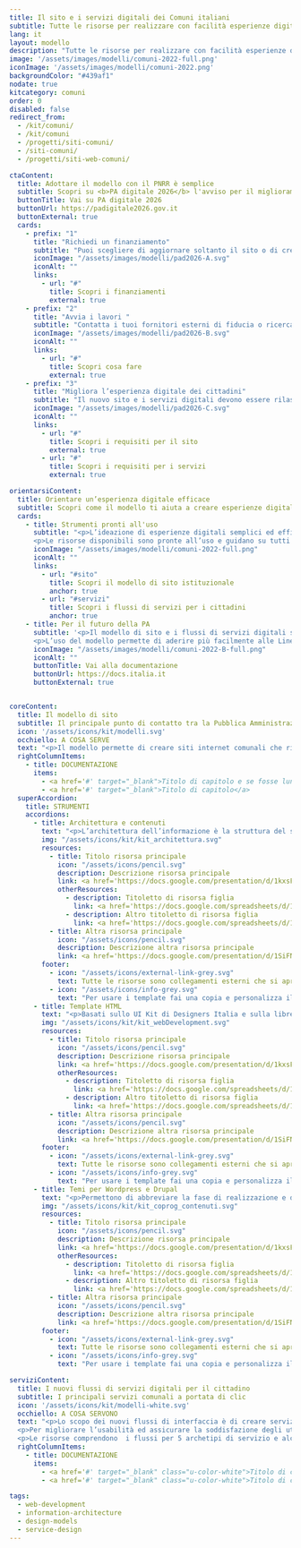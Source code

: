 ```yaml
---
title: Il sito e i servizi digitali dei Comuni italiani
subtitle: Tutte le risorse per realizzare con facilità esperienze digitali semplici e moderne per i cittadini
lang: it
layout: modello
description: "Tutte le risorse per realizzare con facilità esperienze digitali semplici e moderne per i cittadini"
image: '/assets/images/modelli/comuni-2022-full.png'
iconImage: '/assets/images/modelli/comuni-2022.png'
backgroundColor: "#439af1"
nodate: true
kitcategory: comuni
order: 0
disabled: false
redirect_from:
  - /kit/comuni/
  - /kit/comuni
  - /progetti/siti-comuni/
  - /siti-comuni/
  - /progetti/siti-web-comuni/

ctaContent:
  title: Adottare il modello con il PNRR è semplice
  subtitle: Scopri su <b>PA digitale 2026</b> l'avviso per il miglioramento dell'esperienza dei cittadini
  buttonTitle: Vai su PA digitale 2026
  buttonUrl: https://padigitale2026.gov.it
  buttonExternal: true
  cards:
    - prefix: "1"
      title: "Richiedi un finanziamento"
      subtitle: "Puoi scegliere di aggiornare soltanto il sito o di creare anche una serie di servizi digitali. Il processo di candidatura, semplice e veloce, è interamente online sulla piattaforma PA digitale 2026."
      iconImage: "/assets/images/modelli/pad2026-A.svg"
      iconAlt: ""
      links:
        - url: "#"
          title: Scopri i finanziamenti
          external: true
    - prefix: "2"
      title: "Avvia i lavori "
      subtitle: "Contatta i tuoi fornitori esterni di fiducia o ricercane di nuovi tramite il portale MePA. Le attività devono iniziare entro 6 mesi dalla pubblicazione del decreto di finanziamento."
      iconImage: "/assets/images/modelli/pad2026-B.svg"
      iconAlt: ""
      links:
        - url: "#"
          title: Scopri cosa fare
          external: true
    - prefix: "3"
      title: "Migliora l’esperienza digitale dei cittadini"
      subtitle: "Il nuovo sito e i servizi digitali devono essere rilasciati entro 9 mesi dall’avvio dei lavori e rispettare i requisiti tecnici minimi per l’accesso ai fondi."
      iconImage: "/assets/images/modelli/pad2026-C.svg"
      iconAlt: ""
      links:
        - url: "#"
          title: Scopri i requisiti per il sito
          external: true
        - url: "#"
          title: Scopri i requisiti per i servizi
          external: true

orientarsiContent:
  title: Orientare un’esperienza digitale efficace
  subtitle: Scopri come il modello ti aiuta a creare esperienze digitali incentrate sugli utenti
  cards:
    - title: Strumenti pronti all'uso
      subtitle: "<p>L’ideazione di esperienze digitali semplici ed efficaci richiede tempo, risorse e molta ricerca.&nbsp; Il modello di sito e i flussi di servizi digitali per i Comuni permettono di rispondere ai bisogni dei cittadini in modo rapido e a basso costo, sfruttando procedure e funzionalità validate dalla ricerca.</p>
      <p>Le risorse disponibili sono pronte all’uso e guidano su tutti gli aspetti della realizzazione, dallo sviluppo alla migrazione dei contenuti</p>"
      iconImage: "/assets/images/modelli/comuni-2022-full.png"
      iconAlt: ""
      links:
        - url: "#sito"
          title: Scopri il modello di sito istituzionale
          anchor: true
        - url: "#servizi"
          title: Scopri i flussi di servizi per i cittadini
          anchor: true
    - title: Per il futuro della PA
      subtitle: '<p>Il modello di sito e i flussi di servizi digitali sono il frutto di un processo pluriennale di ricerca e progettazione con i cittadini a cura del progetto <strong>Designers Italia</strong>.  </p>
      <p>L’uso del modello permette di aderire più facilmente alle Linee guida nazionali e alle migliori pratiche, andando oltre, anticipando l’adozione delle indicazioni EU basate sugli <a href="#" target="_blank" aria-label="eGovernment benchmark (si apre in una nuova finestra)">eGovernment benchmark</a><img class="u-margin-left-xs" alt="" src="/assets/icons/external-link-.svg" /></p>'
      iconImage: "/assets/images/modelli/comuni-2022-B-full.png"
      iconAlt: ""
      buttonTitle: Vai alla documentazione
      buttonUrl: https://docs.italia.it
      buttonExternal: true


coreContent:
  title: Il modello di sito
  subtitle: Il principale punto di contatto tra la Pubblica Amministrazione e i cittadini
  icon: '/assets/icons/kit/modelli.svg'
  occhiello: A COSA SERVE
  text: "<p>Il modello permette di creare siti internet comunali che rispondono ai bisogni degli utenti, chiari, semplici da usare e navigare. Lo scopo del modello è fornire ai cittadini un chiaro punto di riferimento per trovare con facilità le informazioni di cui hanno bisogno. L’adozione del modello di sito permette di aderire più facilmente alle migliori pratiche, fornendo allo stesso tempo ai cittadini un’esperienza coerente tra le varie amministrazioni.</p>"
  rightColumnItems:
    - title: DOCUMENTAZIONE
      items:
        - <a href='#' target="_blank">Titolo di capitolo e se fosse lungo</a>
        - <a href='#' target="_blank">Titolo di capitolo</a>
  superAccordion:
    title: STRUMENTI
    accordions:
      - title: Architettura e contenuti
        text: "<p>L’architettura dell’informazione è la struttura del sito di un Comune. È usata dai developers per la realizzazione delle strutture di front-end backend, e dai designers per l’organizzazione dei contenuti sulle pagine del sito.</p>"
        img: "/assets/icons/kit/kit_architettura.svg"
        resources:
          - title: Titolo risorsa principale
            icon: "/assets/icons/pencil.svg"
            description: Descrizione risorsa principale
            link: <a href='https://docs.google.com/presentation/d/1kxsFXSesX2kCOR1L3SbPfYqFInFhf_A7RW3_2xZ943o/edit?usp=sharing' aria-label="Vai alla risorsa (link esterno)" target="_blank">Vai alla risorsa</a>
            otherResources:
              - description: Titoletto di risorsa figlia
                link: <a href='https://docs.google.com/spreadsheets/d/1AZE8G7QDRThxfxRZUqVgX0qjPYhJkPuSVQjVqx_Bf2U/edit#gid=668088991' target="_blank" aria-label="Vai all'esempio (link esterno)">Vai all'esempio</a>
              - description: Altro titoletto di risorsa figlia
                link: <a href='https://docs.google.com/spreadsheets/d/1AZE8G7QDRThxfxRZUqVgX0qjPYhJkPuSVQjVqx_Bf2U/edit#gid=668088991' target="_blank" aria-label="Vai all'esempio (link esterno)">Vai all'esempio</a>
          - title: Altra risorsa principale
            icon: "/assets/icons/pencil.svg"
            description: Descrizione altra risorsa principale
            link: <a href='https://docs.google.com/presentation/d/1SiFNAvLJPPO86DgvkPB1I8W7gWHmBnE5CNJTM9JSSEM/edit?usp=sharing' aria-label="Vai alla risorsa (link esterno)" target="_blank">Vai alla risorsa</a>
        footer:
          - icon: "/assets/icons/external-link-grey.svg"
            text: Tutte le risorse sono collegamenti esterni che si aprono in una nuova finestra.
          - icon: "/assets/icons/info-grey.svg"
            text: "Per usare i template fai una copia e personalizza il file: trovi le istruzioni nella prima pagina della risorsa."
      - title: Template HTML
        text: "<p>Basati sullo UI Kit di Designers Italia e sulla libreria Bootstrap Italia, i template HTML servono ai developers per la creazione del frontend del sito, ma possono essere utili anche ai designer come esempi di pagine e contenuti.</p>"
        img: "/assets/icons/kit/kit_webDevelopment.svg"
        resources:
          - title: Titolo risorsa principale
            icon: "/assets/icons/pencil.svg"
            description: Descrizione risorsa principale
            link: <a href='https://docs.google.com/presentation/d/1kxsFXSesX2kCOR1L3SbPfYqFInFhf_A7RW3_2xZ943o/edit?usp=sharing' aria-label="Vai alla risorsa (link esterno)" target="_blank">Vai alla risorsa</a>
            otherResources:
              - description: Titoletto di risorsa figlia
                link: <a href='https://docs.google.com/spreadsheets/d/1AZE8G7QDRThxfxRZUqVgX0qjPYhJkPuSVQjVqx_Bf2U/edit#gid=668088991' target="_blank" aria-label="Vai all'esempio (link esterno)">Vai all'esempio</a>
              - description: Altro titoletto di risorsa figlia
                link: <a href='https://docs.google.com/spreadsheets/d/1AZE8G7QDRThxfxRZUqVgX0qjPYhJkPuSVQjVqx_Bf2U/edit#gid=668088991' target="_blank" aria-label="Vai all'esempio (link esterno)">Vai all'esempio</a>
          - title: Altra risorsa principale
            icon: "/assets/icons/pencil.svg"
            description: Descrizione altra risorsa principale
            link: <a href='https://docs.google.com/presentation/d/1SiFNAvLJPPO86DgvkPB1I8W7gWHmBnE5CNJTM9JSSEM/edit?usp=sharing' aria-label="Vai alla risorsa (link esterno)" target="_blank">Vai alla risorsa</a>
        footer:
          - icon: "/assets/icons/external-link-grey.svg"
            text: Tutte le risorse sono collegamenti esterni che si aprono in una nuova finestra.
          - icon: "/assets/icons/info-grey.svg"
            text: "Per usare i template fai una copia e personalizza il file: trovi le istruzioni nella prima pagina della risorsa."
      - title: Temi per Wordpress e Drupal
        text: "<p>Permettono di abbreviare la fase di realizzazione e di implementare direttamente l’architettura dell'informazione e il codice html sulle più comuni piattaforme di gestione contenuti.</p>"
        img: "/assets/icons/kit/kit_coprog_contenuti.svg"
        resources:
          - title: Titolo risorsa principale
            icon: "/assets/icons/pencil.svg"
            description: Descrizione risorsa principale
            link: <a href='https://docs.google.com/presentation/d/1kxsFXSesX2kCOR1L3SbPfYqFInFhf_A7RW3_2xZ943o/edit?usp=sharing' aria-label="Vai alla risorsa (link esterno)" target="_blank">Vai alla risorsa</a>
            otherResources:
              - description: Titoletto di risorsa figlia
                link: <a href='https://docs.google.com/spreadsheets/d/1AZE8G7QDRThxfxRZUqVgX0qjPYhJkPuSVQjVqx_Bf2U/edit#gid=668088991' target="_blank" aria-label="Vai all'esempio (link esterno)">Vai all'esempio</a>
              - description: Altro titoletto di risorsa figlia
                link: <a href='https://docs.google.com/spreadsheets/d/1AZE8G7QDRThxfxRZUqVgX0qjPYhJkPuSVQjVqx_Bf2U/edit#gid=668088991' target="_blank" aria-label="Vai all'esempio (link esterno)">Vai all'esempio</a>
          - title: Altra risorsa principale
            icon: "/assets/icons/pencil.svg"
            description: Descrizione altra risorsa principale
            link: <a href='https://docs.google.com/presentation/d/1SiFNAvLJPPO86DgvkPB1I8W7gWHmBnE5CNJTM9JSSEM/edit?usp=sharing' aria-label="Vai alla risorsa (link esterno)" target="_blank">Vai alla risorsa</a>
        footer:
          - icon: "/assets/icons/external-link-grey.svg"
            text: Tutte le risorse sono collegamenti esterni che si aprono in una nuova finestra.
          - icon: "/assets/icons/info-grey.svg"
            text: "Per usare i template fai una copia e personalizza il file: trovi le istruzioni nella prima pagina della risorsa."

serviziContent:
  title: I nuovi flussi di servizi digitali per il cittadino
  subtitle: I principali servizi comunali a portata di clic
  icon: '/assets/icons/kit/modelli-white.svg'
  occhiello: A COSA SERVONO
  text: "<p>Lo scopo dei nuovi flussi di interfaccia è di creare servizi digitali che permettano ai cittadini di inoltrare richieste o completare adempimenti verso l’amministrazione, tramite procedure semplici, veloci e accessibili.</p>
  <p>Per migliorare l’usabilità ed assicurare la soddisfazione degli utenti, i flussi di interfaccia sono stati creati in conformità con l’e-government benchmark e le Linee guida al design della PA.</p>
  <p>Le risorse comprendono  i flussi per 5 archetipi di servizio e alcuni esempi reali, oltre a una guida pratica all’applicazione. I 5 archetipi di servizio sono stati individuati come rappresentati delle principali interazioni del cittadino con il Comune e permettono di creare sia i servizi dove il cittadino completa un adempimento verso l’amministrazione, sia quelli dove il cittadino si vede erogata una prestazione.</p>"
  rightColumnItems:
    - title: DOCUMENTAZIONE
      items:
        - <a href='#' target="_blank" class="u-color-white">Titolo di capitolo e se fosse lungo</a>
        - <a href='#' target="_blank" class="u-color-white">Titolo di capitolo</a>

tags:
  - web-development
  - information-architecture
  - design-models
  - service-design
---
```

